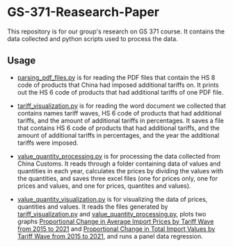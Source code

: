 # GS-371-Reasearch-Paper
This repository is for our group's research on GS 371 course. It contains the data collected and python scripts used to process the data.

## Usage

- [parsing_pdf_files.py](parsing_pdf_files.py) is for reading the PDF files that contain the HS 8 code of products that China had imposed additional tariffs on.
It prints out the HS 6 code of products that had additional tariffs of one PDF file.

- [tariff_visualization.py](tariff_visualization.py) is for reading the word document we collected that contains names tariff waves, HS 6 code of products that had additional tariffs, and the amount of additional tariffs in percentages.
It saves a file that contains HS 6 code of products that had additional tariffs, and the amount of additional tariffs in percentages, and the year the additional tariffs were imposed.

- [value_quantity_processing.py](value_quantity_processing.py) is for processing the data collected from China Customs.
It reads through a folder containing data of values and quantities in each year, calculates the prices by dividing the values with the quantities, and saves three excel files (one for prices only, one for prices and values, and one for prices, quantites and values).

- [value_quantity_visualization.py](value_quantity_visualization.py) is for visualizing the data of prices, quantities and values.
It reads the files generated by [tariff_visualization.py](tariff_visualization.py) and [value_quantity_processing.py](value_quantity_processing.py), plots two graphs [Proportional Change in Average Import Prices by Tariff Wave from 2015 to 2021](Results/Proportional%20Change%20in%20Average%20Import%20Prices%20by%20Tariff%20Wave%20from%202015%20to%202021.png) and [Proportional Change in Total Import Values by Tariff Wave from 2015 to 2021](Results/Proportional%20Change%20in%20Total%20Import%20Values%20by%20Tariff%20Wave%20from%202015%20to%202021.png), and runs a panel data regression.
